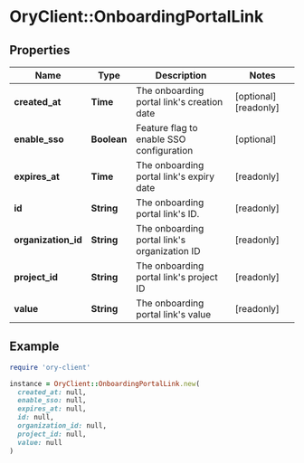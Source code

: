 # OryClient::OnboardingPortalLink

## Properties

| Name | Type | Description | Notes |
| ---- | ---- | ----------- | ----- |
| **created_at** | **Time** | The onboarding portal link&#39;s creation date | [optional][readonly] |
| **enable_sso** | **Boolean** | Feature flag to enable SSO configuration | [optional] |
| **expires_at** | **Time** | The onboarding portal link&#39;s expiry date | [readonly] |
| **id** | **String** | The onboarding portal link&#39;s ID. | [readonly] |
| **organization_id** | **String** | The onboarding portal link&#39;s organization ID | [readonly] |
| **project_id** | **String** | The onboarding portal link&#39;s project ID | [readonly] |
| **value** | **String** | The onboarding portal link&#39;s value | [readonly] |

## Example

```ruby
require 'ory-client'

instance = OryClient::OnboardingPortalLink.new(
  created_at: null,
  enable_sso: null,
  expires_at: null,
  id: null,
  organization_id: null,
  project_id: null,
  value: null
)
```

